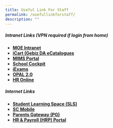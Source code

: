 ```yaml
---
title: Useful Link For Staff
permalink: /usefullinkforstaff/
description: ""
---
```

##### Intranet Links (VPN required if login from home)

*   **[MOE Intranet](https://intranet.moe.gov.sg/Pages/Home.aspx)**
*   **[iCart (Gebiz DA eCatalogues ](https://intranet.moe.gov.sg/moeprocurement/Pages/iCart.aspx)**
*   **[MIMS Portal](https://mims.moe.gov.sg/)**
*   **[School Cockpit](http://schoolcockpit.moe.gov.sg/)**
*   **[iExams](https://iexams.seab.gov.sg/)**
*   **[OPAL 2.0](https://opal2.moe.edu.sg/)**
*   **[HR Online](http://intranet.moe.gov.sg/hr_online/)**




##### Internet Links
* **[Student Learning Space (SLS)](https://vle.learning.moe.edu.sg/login)**
* **[SC Mobile](https://scmobile.moe.edu.sg/login)**
* **[Parents Gateway (PG)](https://pg.moe.edu.sg/)**
* **[HR & Payroll (HRP) Portal](https://www.hrp.gov.sg/)**
